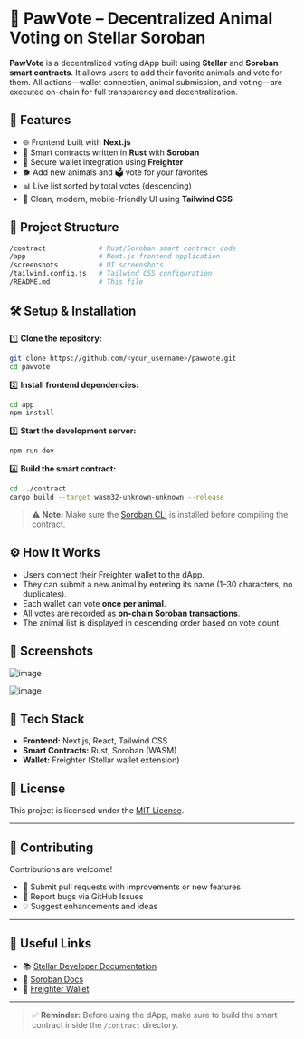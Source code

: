 # 🐾 PawVote – Decentralized Animal Voting on Stellar Soroban

**PawVote** is a decentralized voting dApp built using **Stellar** and **Soroban smart contracts**. It allows users to add their favorite animals and vote for them. All actions—wallet connection, animal submission, and voting—are executed on-chain for full transparency and decentralization.

## 🚀 Features

- 🌐 Frontend built with **Next.js**
- 🦀 Smart contracts written in **Rust** with **Soroban**
- 🔐 Secure wallet integration using **Freighter**
- 🐕 Add new animals and 🗳️ vote for your favorites
- 📊 Live list sorted by total votes (descending)
- 🎨 Clean, modern, mobile-friendly UI using **Tailwind CSS**

## 📂 Project Structure

```bash
/contract             # Rust/Soroban smart contract code
/app                  # Next.js frontend application
/screenshots          # UI screenshots
/tailwind.config.js   # Tailwind CSS configuration
/README.md            # This file
```

## 🛠️ Setup & Installation

1️⃣ **Clone the repository:**

```bash
git clone https://github.com/<your_username>/pawvote.git
cd pawvote
```

2️⃣ **Install frontend dependencies:**

```bash
cd app
npm install
```

3️⃣ **Start the development server:**

```bash
npm run dev
```

4️⃣ **Build the smart contract:**

```bash
cd ../contract
cargo build --target wasm32-unknown-unknown --release
```

> ⚠️ **Note:** Make sure the [Soroban CLI](https://soroban.stellar.org/docs/getting-started/environment#installing-soroban-cli) is installed before compiling the contract.

## ⚙️ How It Works

- Users connect their Freighter wallet to the dApp.
- They can submit a new animal by entering its name (1–30 characters, no duplicates).
- Each wallet can vote **once per animal**.
- All votes are recorded as **on-chain Soroban transactions**.
- The animal list is displayed in descending order based on vote count.

## 📸 Screenshots


![image](https://github.com/user-attachments/assets/8efcd139-2f8b-4f88-bc96-2c7da443b5e6)

![image](https://github.com/user-attachments/assets/6cb32572-75d1-4580-b24a-bdc8dd06b89a)





## 🧪 Tech Stack

- **Frontend:** Next.js, React, Tailwind CSS
- **Smart Contracts:** Rust, Soroban (WASM)
- **Wallet:** Freighter (Stellar wallet extension)

## 📄 License

This project is licensed under the [MIT License](LICENSE).

---

## 🤝 Contributing

Contributions are welcome!

- 🔧 Submit pull requests with improvements or new features
- 🐞 Report bugs via GitHub Issues
- 💡 Suggest enhancements and ideas

---

## 🔗 Useful Links

- 📚 [Stellar Developer Documentation](https://developers.stellar.org/docs/)
- 🔧 [Soroban Docs](https://soroban.stellar.org/docs)
- 💼 [Freighter Wallet](https://freighter.app/)

---

> ✅ **Reminder:** Before using the dApp, make sure to build the smart contract inside the `/contract` directory.
